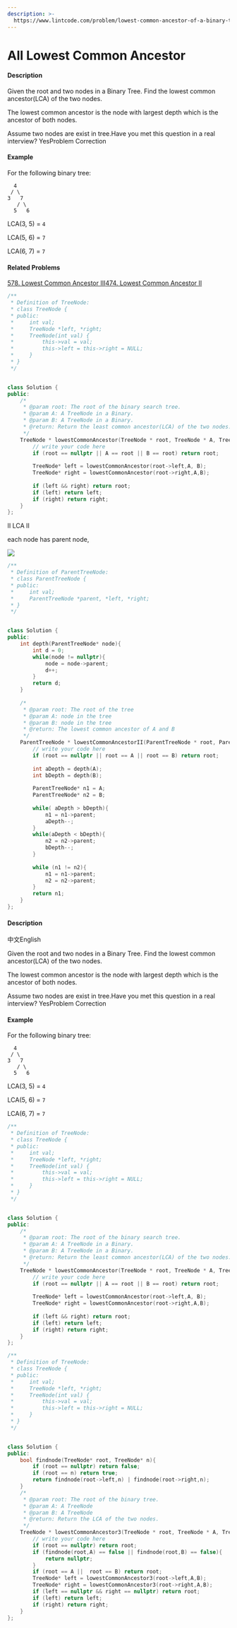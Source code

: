```yaml
---
description: >-
  https://www.lintcode.com/problem/lowest-common-ancestor-of-a-binary-tree/description
---
```


# All Lowest Common Ancestor

#### Description

Given the root and two nodes in a Binary Tree. Find the lowest common ancestor\(LCA\) of the two nodes.

The lowest common ancestor is the node with largest depth which is the ancestor of both nodes.

Assume two nodes are exist in tree.Have you met this question in a real interview?  YesProblem Correction

#### Example

For the following binary tree:

```text
  4
 / \
3   7
   / \
  5   6
```

LCA\(3, 5\) = `4`

LCA\(5, 6\) = `7`

LCA\(6, 7\) = `7`

#### Related Problems

[578. Lowest Common Ancestor III](https://www.lintcode.com/problem/lowest-common-ancestor-iii)[474. Lowest Common Ancestor II](https://www.lintcode.com/problem/lowest-common-ancestor-ii)

```cpp
/**
 * Definition of TreeNode:
 * class TreeNode {
 * public:
 *     int val;
 *     TreeNode *left, *right;
 *     TreeNode(int val) {
 *         this->val = val;
 *         this->left = this->right = NULL;
 *     }
 * }
 */


class Solution {
public:
    /*
     * @param root: The root of the binary search tree.
     * @param A: A TreeNode in a Binary.
     * @param B: A TreeNode in a Binary.
     * @return: Return the least common ancestor(LCA) of the two nodes.
     */
    TreeNode * lowestCommonAncestor(TreeNode * root, TreeNode * A, TreeNode * B) {
        // write your code here
        if (root == nullptr || A == root || B == root) return root;
        
        TreeNode* left = lowestCommonAncestor(root->left,A, B);
        TreeNode* right = lowestCommonAncestor(root->right,A,B);
        
        if (left && right) return root;
        if (left) return left;
        if (right) return right;
    }
};
```

II LCA II

each node has parent node,

![](../.gitbook/assets/autodraw-21_03_2019-1.png)

```cpp
/**
 * Definition of ParentTreeNode:
 * class ParentTreeNode {
 * public:
 *     int val;
 *     ParentTreeNode *parent, *left, *right;
 * }
 */


class Solution {
public:
    int depth(ParentTreeNode* node){
        int d = 0;
        while(node != nullptr){
            node = node->parent;
            d++;
        }
        return d;
    }
    
    /*
     * @param root: The root of the tree
     * @param A: node in the tree
     * @param B: node in the tree
     * @return: The lowest common ancestor of A and B
     */
    ParentTreeNode * lowestCommonAncestorII(ParentTreeNode * root, ParentTreeNode * A, ParentTreeNode * B) {
        // write your code here
        if (root == nullptr || root == A || root == B) return root;
        
        int aDepth = depth(A);
        int bDepth = depth(B);
        
        ParentTreeNode* n1 = A;
        ParentTreeNode* n2 = B;
        
        while( aDepth > bDepth){
            n1 = n1->parent;
            aDepth--;
        }
        while(aDepth < bDepth){
            n2 = n2->parent;
            bDepth--;
        }
        
        while (n1 != n2){
            n1 = n1->parent;
            n2 = n2->parent;
        }
        return n1;
    }
};
```

#### Description

中文English

Given the root and two nodes in a Binary Tree. Find the lowest common ancestor\(LCA\) of the two nodes.

The lowest common ancestor is the node with largest depth which is the ancestor of both nodes.

Assume two nodes are exist in tree.Have you met this question in a real interview?  YesProblem Correction

#### Example

For the following binary tree:

```text
  4
 / \
3   7
   / \
  5   6
```

LCA\(3, 5\) = `4`

LCA\(5, 6\) = `7`

LCA\(6, 7\) = `7`

```cpp
/**
 * Definition of TreeNode:
 * class TreeNode {
 * public:
 *     int val;
 *     TreeNode *left, *right;
 *     TreeNode(int val) {
 *         this->val = val;
 *         this->left = this->right = NULL;
 *     }
 * }
 */


class Solution {
public:
    /*
     * @param root: The root of the binary search tree.
     * @param A: A TreeNode in a Binary.
     * @param B: A TreeNode in a Binary.
     * @return: Return the least common ancestor(LCA) of the two nodes.
     */
    TreeNode * lowestCommonAncestor(TreeNode * root, TreeNode * A, TreeNode * B) {
        // write your code here
        if (root == nullptr || A == root || B == root) return root;
        
        TreeNode* left = lowestCommonAncestor(root->left,A, B);
        TreeNode* right = lowestCommonAncestor(root->right,A,B);
        
        if (left && right) return root;
        if (left) return left;
        if (right) return right;
    }
};
```

```cpp
/**
 * Definition of TreeNode:
 * class TreeNode {
 * public:
 *     int val;
 *     TreeNode *left, *right;
 *     TreeNode(int val) {
 *         this->val = val;
 *         this->left = this->right = NULL;
 *     }
 * }
 */


class Solution {
public:
    bool findnode(TreeNode* root, TreeNode* n){
        if (root == nullptr) return false;
        if (root == n) return true;
        return findnode(root->left,n) | findnode(root->right,n);
    }
    /*
     * @param root: The root of the binary tree.
     * @param A: A TreeNode
     * @param B: A TreeNode
     * @return: Return the LCA of the two nodes.
     */
    TreeNode * lowestCommonAncestor3(TreeNode * root, TreeNode * A, TreeNode * B) {
        // write your code here
        if (root == nullptr) return root;
        if (findnode(root,A) == false || findnode(root,B) == false){
            return nullptr;
        }
        if (root == A ||  root == B) return root;
        TreeNode* left = lowestCommonAncestor3(root->left,A,B);
        TreeNode* right = lowestCommonAncestor3(root->right,A,B);
        if (left == nullptr && right == nullptr) return root;
        if (left) return left;
        if (right) return right;
    }
};
```

